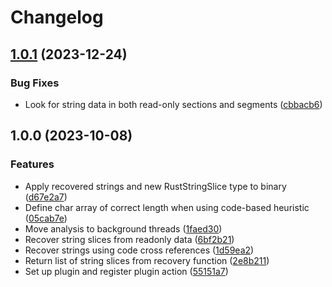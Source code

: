 # Changelog

## [1.0.1](https://github.com/cxiao/rust_string_slicer/compare/v1.0.0...v1.0.1) (2023-12-24)


### Bug Fixes

* Look for string data in both read-only sections and segments ([cbbacb6](https://github.com/cxiao/rust_string_slicer/commit/cbbacb608e1b840617e03854834b37412ecdbddd))

## 1.0.0 (2023-10-08)


### Features

* Apply recovered strings and new RustStringSlice type to binary ([d67e2a7](https://github.com/cxiao/rust_string_slicer/commit/d67e2a78413cf12325fc80353e5e7cee417e1280))
* Define char array of correct length when using code-based heuristic ([05cab7e](https://github.com/cxiao/rust_string_slicer/commit/05cab7e41235d9657e8b84808b860ca633ef1f70))
* Move analysis to background threads ([1faed30](https://github.com/cxiao/rust_string_slicer/commit/1faed306eef2850d4945fe9b2e4e14b73431cff2))
* Recover string slices from readonly data ([6bf2b21](https://github.com/cxiao/rust_string_slicer/commit/6bf2b2123198a9b22b7d83c732d9829dad49ebf7))
* Recover strings using code cross references ([1d59ea2](https://github.com/cxiao/rust_string_slicer/commit/1d59ea29b375ca0d3ba588d54a091a300762910c))
* Return list of string slices from recovery function ([2e8b211](https://github.com/cxiao/rust_string_slicer/commit/2e8b211436c8018b0a1e03918bc1a4fe6af51d6f))
* Set up plugin and register plugin action ([55151a7](https://github.com/cxiao/rust_string_slicer/commit/55151a79fcf6210903fcdda8fa01841f7a4350d9))
